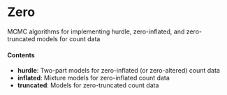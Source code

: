 # Zero

MCMC algorithms for implementing hurdle, zero-inflated, and zero-truncated models for count data

#### Contents
- **hurdle**: Two-part models for zero-inflated (or zero-altered) count data
- **inflated**: Mixture models for zero-inflated count data
- **truncated**: Models for zero-truncated count data
